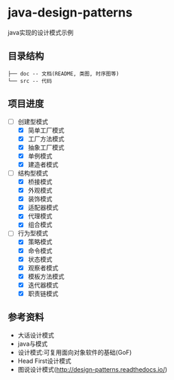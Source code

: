 # java-design-patterns

java实现的设计模式示例

## 目录结构

```
├── doc -- 文档(README, 类图, 时序图等)  
└── src -- 代码
```

## 项目进度

- [ ] 创建型模式
  - [x] 简单工厂模式
  - [x] 工厂方法模式
  - [x] 抽象工厂模式
  - [x] 单例模式
  - [x] 建造者模式
- [ ] 结构型模式
  - [x] 桥接模式
  - [x] 外观模式
  - [x] 装饰模式
  - [x] 适配器模式
  - [x] 代理模式
  - [x] 组合模式
- [ ] 行为型模式
  - [x] 策略模式
  - [x] 命令模式
  - [x] 状态模式
  - [x] 观察者模式
  - [x] 模板方法模式
  - [x] 迭代器模式
  - [x] 职责链模式

## 参考资料

- 大话设计模式
- java与模式
- 设计模式:可复用面向对象软件的基础(GoF)
- Head First设计模式
- 图说设计模式(http://design-patterns.readthedocs.io/)